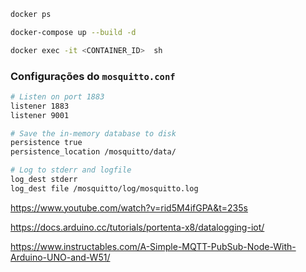 ```sh
docker ps
```

```sh
docker-compose up --build -d
```

```sh
docker exec -it <CONTAINER_ID>  sh
```

### Configurações do `mosquitto.conf`

```sh
# Listen on port 1883 
listener 1883
listener 9001

# Save the in-memory database to disk
persistence true
persistence_location /mosquitto/data/

# Log to stderr and logfile
log_dest stderr
log_dest file /mosquitto/log/mosquitto.log
```

https://www.youtube.com/watch?v=rid5M4ifGPA&t=235s

https://docs.arduino.cc/tutorials/portenta-x8/datalogging-iot/

https://www.instructables.com/A-Simple-MQTT-PubSub-Node-With-Arduino-UNO-and-W51/